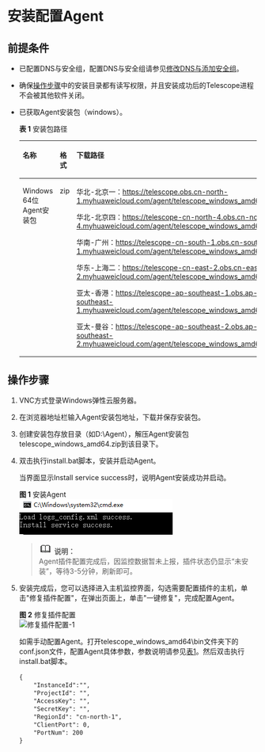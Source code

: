 # 安装配置Agent<a name="ZH-CN_TOPIC_0110258146"></a>

## 前提条件<a name="section843453701616"></a>

-   已配置DNS与安全组，配置DNS与安全组请参见[修改DNS与添加安全组](修改DNS与添加安全组-1.md)。
-   确保[操作步骤](#section1251913413419)中的安装目录都有读写权限，并且安装成功后的Telescope进程不会被其他软件关闭。
-   已获取Agent安装包（windows）。

    **表 1**  安装包路径

    <a name="zh-cn_topic_0078544024_table3148844917055"></a>
    <table><thead align="left"><tr id="zh-cn_topic_0078544024_row5377394617055"><th class="cellrowborder" valign="top" width="20%" id="mcps1.2.4.1.1"><p id="zh-cn_topic_0078544024_p6072235217055"><a name="zh-cn_topic_0078544024_p6072235217055"></a><a name="zh-cn_topic_0078544024_p6072235217055"></a>名称</p>
    </th>
    <th class="cellrowborder" valign="top" width="8%" id="mcps1.2.4.1.2"><p id="zh-cn_topic_0078544024_p1956351617055"><a name="zh-cn_topic_0078544024_p1956351617055"></a><a name="zh-cn_topic_0078544024_p1956351617055"></a>格式</p>
    </th>
    <th class="cellrowborder" valign="top" width="72%" id="mcps1.2.4.1.3"><p id="zh-cn_topic_0078544024_p4114093117055"><a name="zh-cn_topic_0078544024_p4114093117055"></a><a name="zh-cn_topic_0078544024_p4114093117055"></a>下载路径</p>
    </th>
    </tr>
    </thead>
    <tbody><tr id="zh-cn_topic_0078544024_row4408113517055"><td class="cellrowborder" valign="top" width="20%" headers="mcps1.2.4.1.1 "><p id="zh-cn_topic_0078544024_p1380221617055"><a name="zh-cn_topic_0078544024_p1380221617055"></a><a name="zh-cn_topic_0078544024_p1380221617055"></a>Windows 64位Agent安装包</p>
    </td>
    <td class="cellrowborder" valign="top" width="8%" headers="mcps1.2.4.1.2 "><p id="zh-cn_topic_0078544024_p4423771717055"><a name="zh-cn_topic_0078544024_p4423771717055"></a><a name="zh-cn_topic_0078544024_p4423771717055"></a>zip</p>
    </td>
    <td class="cellrowborder" valign="top" width="72%" headers="mcps1.2.4.1.3 "><p id="p13161429133514"><a name="p13161429133514"></a><a name="p13161429133514"></a>华北-北京一：<a href="https://telescope.obs.cn-north-1.myhuaweicloud.com/agent/telescope_windows_amd64.zip" target="_blank" rel="noopener noreferrer">https://telescope.obs.cn-north-1.myhuaweicloud.com/agent/telescope_windows_amd64.zip</a></p>
    <p id="p12421810158"><a name="p12421810158"></a><a name="p12421810158"></a>华北-北京四：<a href="https://telescope-cn-north-4.obs.cn-north-4.myhuaweicloud.com/agent/telescope_windows_amd64.zip" target="_blank" rel="noopener noreferrer">https://telescope-cn-north-4.obs.cn-north-4.myhuaweicloud.com/agent/telescope_windows_amd64.zip</a></p>
    <p id="p14317929163510"><a name="p14317929163510"></a><a name="p14317929163510"></a>华南-广州：<a href="https://telescope-cn-south-1.obs.cn-south-1.myhuaweicloud.com/agent/telescope_windows_amd64.zip" target="_blank" rel="noopener noreferrer">https://telescope-cn-south-1.obs.cn-south-1.myhuaweicloud.com/agent/telescope_windows_amd64.zip</a></p>
    <p id="p531762920357"><a name="p531762920357"></a><a name="p531762920357"></a>华东-上海二：<a href="https://telescope-cn-east-2.obs.cn-east-2.myhuaweicloud.com/agent/telescope_windows_amd64.zip" target="_blank" rel="noopener noreferrer">https://telescope-cn-east-2.obs.cn-east-2.myhuaweicloud.com/agent/telescope_windows_amd64.zip</a></p>
    <p id="p575185010570"><a name="p575185010570"></a><a name="p575185010570"></a>亚太-香港：<a href="https://telescope-ap-southeast-1.obs.ap-southeast-1.myhuaweicloud.com/agent/telescope_windows_amd64.zip">https://telescope-ap-southeast-1.obs.ap-southeast-1.myhuaweicloud.com/agent/telescope_windows_amd64.zip</a></p>
    <p id="p07931526201115"><a name="p07931526201115"></a><a name="p07931526201115"></a>亚太-曼谷：<a href="https://telescope-ap-southeast-2.obs.ap-southeast-2.myhuaweicloud.com/agent/telescope_windows_amd64.zip">https://telescope-ap-southeast-2.obs.ap-southeast-2.myhuaweicloud.com/agent/telescope_windows_amd64.zip</a></p>
    </td>
    </tr>
    </tbody>
    </table>


## 操作步骤<a name="section1251913413419"></a>

1.  VNC方式登录Windows弹性云服务器。
2.  在浏览器地址栏输入Agent安装包地址，下载并保存安装包。
3.  创建安装包存放目录（如D:\\Agent），解压Agent安装包telescope\_windows\_amd64.zip到该目录下。
4.  双击执行install.bat脚本，安装并启动Agent。

    当界面显示Install service success时，说明Agent安装成功并启动。

    **图 1**  安装Agent<a name="fig15988419512"></a>  
    ![](figures/安装Agent.png "安装Agent")

    >![](public_sys-resources/icon-note.gif) **说明：**   
    >Agent插件配置完成后，因监控数据暂未上报，插件状态仍显示“未安装”，等待3-5分钟，刷新即可。  

5.  安装完成后，您可以选择进入主机监控界面，勾选需要配置插件的主机，单击"修复插件配置"，在弹出页面上，单击"一键修复"，完成配置Agent。

    **图 2**  修复插件配置<a name="fig62115119195"></a>  
    ![](figures/修复插件配置-1.png "修复插件配置-1")

    如需手动配置Agent。打开telescope\_windows\_amd64\\bin文件夹下的conf.json文件，配置Agent具体参数，参数说明请参见[表1](手动配置Agent.md#zh-cn_topic_0078544025_table6225399118403)。然后双击执行install.bat脚本。

    ```
    {
        "InstanceId":"",
        "ProjectId": "",
        "AccessKey": "",
        "SecretKey": "",
        "RegionId": "cn-north-1",
        "ClientPort": 0,
        "PortNum": 200
    }
    ```


